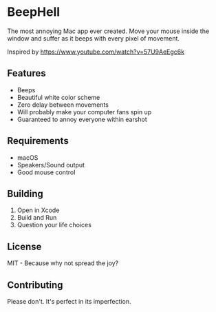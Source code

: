 # BeepHell

The most annoying Mac app ever created. Move your mouse inside the window and suffer as it beeps with every pixel of movement.

Inspired by https://www.youtube.com/watch?v=57U9AeEgc6k 

## Features

- Beeps
- Beautiful white color scheme
- Zero delay between movements
- Will probably make your computer fans spin up
- Guaranteed to annoy everyone within earshot

## Requirements

- macOS
- Speakers/Sound output
- Good mouse control

## Building

1. Open in Xcode
2. Build and Run
3. Question your life choices

## License

MIT - Because why not spread the joy?

## Contributing

Please don't. It's perfect in its imperfection. 